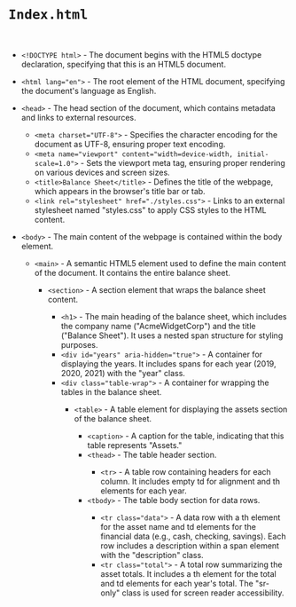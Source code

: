 <code><h1>Index.html</h1></code><br>
<ul>
  <li><code>&lt;!DOCTYPE html&gt;</code> - The document begins with the HTML5 doctype declaration, specifying that this is an HTML5 document.</li>
</ul>
<ul>
  <li><code>&lt;html lang="en"&gt;</code> - The root element of the HTML document, specifying the document's language as English.</li>
</ul>
<ul>
  <li><code>&lt;head&gt;</code> - The head section of the document, which contains metadata and links to external resources.</li>
  <ul>
    <li><code>&lt;meta charset="UTF-8"&gt;</code> - Specifies the character encoding for the document as UTF-8, ensuring proper text encoding.</li>
    <li><code>&lt;meta name="viewport" content="width=device-width, initial-scale=1.0"&gt;</code> - Sets the viewport meta tag, ensuring proper rendering on various devices and screen sizes.</li>
    <li><code>&lt;title&gt;Balance Sheet&lt;/title&gt;</code> - Defines the title of the webpage, which appears in the browser's title bar or tab.</li>
    <li><code>&lt;link rel="stylesheet" href="./styles.css"&gt;</code> - Links to an external stylesheet named "styles.css" to apply CSS styles to the HTML content.</li>
  </ul>
</ul>
<ul>
  <li><code>&lt;body&gt;</code> - The main content of the webpage is contained within the body element.</li>
  <ul>
    <li><code>&lt;main&gt;</code> - A semantic HTML5 element used to define the main content of the document. It contains the entire balance sheet.</li>
    <ul>
      <li><code>&lt;section&gt;</code> - A section element that wraps the balance sheet content.</li>
      <ul>
        <li><code>&lt;h1&gt;</code> - The main heading of the balance sheet, which includes the company name ("AcmeWidgetCorp") and the title ("Balance Sheet"). It uses a nested span structure for styling purposes.</li>
        <li><code>&lt;div id="years" aria-hidden="true"&gt;</code> - A container for displaying the years. It includes spans for each year (2019, 2020, 2021) with the "year" class.</li>
        <li><code>&lt;div class="table-wrap"&gt;</code> - A container for wrapping the tables in the balance sheet.</li>
        <ul>
          <li><code>&lt;table&gt;</code> - A table element for displaying the assets section of the balance sheet.</li>
          <ul>
            <li><code>&lt;caption&gt;</code> - A caption for the table, indicating that this table represents "Assets."</li>
            <li><code>&lt;thead&gt;</code> - The table header section.</li>
            <ul>
              <li><code>&lt;tr&gt;</code> - A table row containing headers for each column. It includes empty td for alignment and th elements for each year.</li>
            </ul>
            <li><code>&lt;tbody&gt;</code> - The table body section for data rows.</li>
            <ul>
              <li><code>&lt;tr class="data"&gt;</code> - A data row with a th element for the asset name and td elements for the financial data (e.g., cash, checking, savings). Each row includes a description within a span element with the "description" class.</li>
              <li><code>&lt;tr class="total"&gt;</code> - A total row summarizing the asset totals. It includes a th element for the total and td elements for each year's total. The "sr-only" class is used for screen reader accessibility.</li>
            </ul>
          </ul>
        </ul>
      </ul>
    </ul>
  </ul>
</ul>
